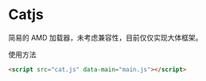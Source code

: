 # Catjs

简易的 AMD 加载器，未考虑兼容性，目前仅仅实现大体框架。

使用方法

```html
<script src="cat.js" data-main="main.js"></script>
```